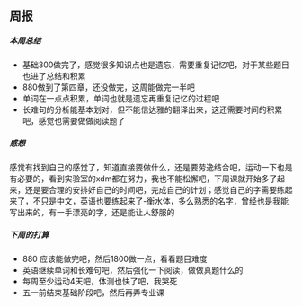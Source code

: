 ##  周报

#####  本周总结

* 基础300做完了，感觉很多知识点也是遗忘，需要重复记忆吧，对于某些题目也进了总结和积累
* 880做到了第四章，还没做完，这周能做完一半吧
* 单词在一点点积累，单词也就是遗忘再重复记忆的过程吧
* 长难句的分析能基本划对，但不能信达雅的翻译出来，这还需要时间的积累吧，感觉也需要做做阅读题了

#####  感想

感觉有找到自己的感觉了，知道直接要做什么，还是要劳逸结合吧，运动一下也是有必要的，看到实验室的xdm都在努力，我也不能松懈吧，下周课就开始多了起来，还是要合理的安排好自己的时间吧，完成自己的计划；感觉自己的字需要练起来了，不只是中文，英语也要练起来了-衡水体，多么熟悉的名字，曾经也是我能写出来的，有一手漂亮的字，还是能让人舒服的 

##### 下周的打算

* 880 应该能做完吧，然后1800做一点，看看题目难度
* 英语继续单词和长难句吧，然后强化一下阅读，做做真题什么的
* 每周至少运动4天吧，体测也快了吧，我哭死
* 五一前结束基础阶段吧，然后再弄专业课

